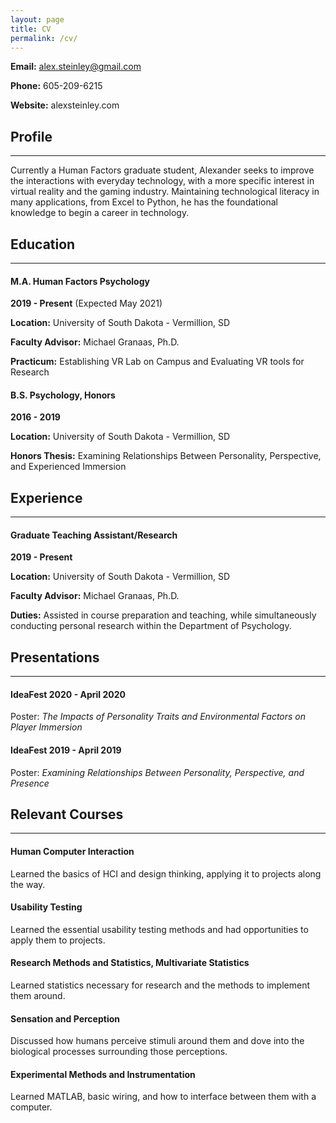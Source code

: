 ```yaml
---
layout: page
title: CV
permalink: /cv/
---
```


**Email:** alex.steinley@gmail.com

**Phone:** 605-209-6215

**Website:** alexsteinley.com 

## Profile

------

Currently a Human Factors graduate student, Alexander seeks to improve the interactions with everyday technology, with a more specific interest in virtual reality and the gaming industry. Maintaining technological literacy in many applications, from Excel to Python, he has the foundational knowledge to begin a career in technology.

## Education

------

#### M.A. Human Factors Psychology

**2019 - Present** (Expected May 2021)

**Location:** University of South Dakota - Vermillion, SD

**Faculty Advisor:** Michael Granaas, Ph.D.

**Practicum:** Establishing VR Lab on Campus and Evaluating VR tools for Research

#### B.S. Psychology, Honors

**2016 - 2019**

**Location:** University of South Dakota - Vermillion, SD

**Honors Thesis:** Examining Relationships Between Personality, Perspective, and Experienced Immersion

## Experience

------

#### Graduate Teaching Assistant/Research

**2019 - Present**

**Location:** University of South Dakota - Vermillion, SD

**Faculty Advisor:** Michael Granaas, Ph.D.

**Duties:** Assisted in course preparation and teaching, while simultaneously conducting personal research within the Department of Psychology. 

## Presentations

------

#### IdeaFest 2020 - April 2020

Poster: *The Impacts of Personality Traits and Environmental Factors on Player Immersion*

#### IdeaFest 2019 - April 2019

Poster: *Examining Relationships Between Personality, Perspective, and Presence*

## Relevant Courses

------

#### Human Computer Interaction

Learned the basics of HCI and design thinking, applying it to projects along the way.

#### Usability Testing

Learned the essential usability testing methods and had opportunities to apply them to projects.

#### Research Methods and Statistics, Multivariate Statistics

Learned statistics necessary for research and the methods to implement them around.

#### Sensation and Perception

Discussed how humans perceive stimuli around them and dove into the biological processes surrounding those perceptions. 

#### Experimental Methods and Instrumentation

Learned MATLAB, basic wiring, and how to interface between them with a computer.